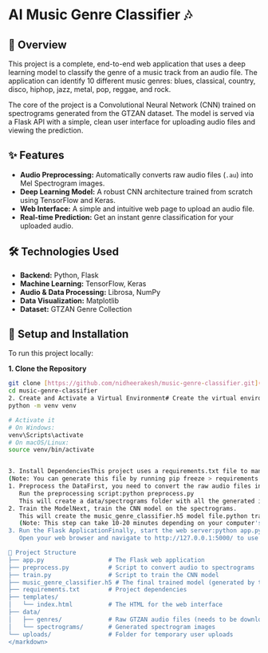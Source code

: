# AI Music Genre Classifier 🎶

## 🚀 Overview

This project is a complete, end-to-end web application that uses a deep learning model to classify the genre of a music track from an audio file. The application can identify 10 different music genres: blues, classical, country, disco, hiphop, jazz, metal, pop, reggae, and rock.

The core of the project is a Convolutional Neural Network (CNN) trained on spectrograms generated from the GTZAN dataset. The model is served via a Flask API with a simple, clean user interface for uploading audio files and viewing the prediction.

## ✨ Features

-   **Audio Preprocessing:** Automatically converts raw audio files (`.au`) into Mel Spectrogram images.
-   **Deep Learning Model:** A robust CNN architecture trained from scratch using TensorFlow and Keras.
-   **Web Interface:** A simple and intuitive web page to upload an audio file.
-   **Real-time Prediction:** Get an instant genre classification for your uploaded audio.

## 🛠️ Technologies Used

-   **Backend:** Python, Flask
-   **Machine Learning:** TensorFlow, Keras
-   **Audio & Data Processing:** Librosa, NumPy
-   **Data Visualization:** Matplotlib
-   **Dataset:** GTZAN Genre Collection



## 🔧 Setup and Installation

To run this project locally:

**1. Clone the Repository**
```bash
git clone [https://github.com/nidheerakesh/music-genre-classifier.git](https://github.com/your-username/music-genre-classifier.git)
cd music-genre-classifier
2. Create and Activate a Virtual Environment# Create the virtual environment
python -m venv venv

# Activate it
# On Windows:
venv\Scripts\activate
# On macOS/Linux:
source venv/bin/activate


3. Install DependenciesThis project uses a requirements.txt file to manage its dependencies.pip install -r requirements.txt
(Note: You can generate this file by running pip freeze > requirements.txt in your activated environment.)4. Download the DatasetDownload the GTZAN Genre Collection dataset. You can find it on Kaggle or by searching online.Unzip the file and place the genres_original folder (or genres) inside a data directory in the project root, so the path is data/genres/....🏃‍♀️ How to Use the Application
1. Preprocess the DataFirst, you need to convert the raw audio files into spectrograms.
   Run the preprocessing script:python preprocess.py
   This will create a data/spectrograms folder with all the generated images.
2. Train the ModelNext, train the CNN model on the spectrograms.
   This will create the music_genre_classifier.h5 model file.python train.py
   (Note: This step can take 10-20 minutes depending on your computer's hardware.)
3. Run the Flask ApplicationFinally, start the web server:python app.py
   Open your web browser and navigate to http://127.0.0.1:5000/ to use the application.

📂 Project Structure
├── app.py                  # The Flask web application
├── preprocess.py           # Script to convert audio to spectrograms
├── train.py                # Script to train the CNN model
├── music_genre_classifier.h5 # The final trained model (generated by train.py)
├── requirements.txt        # Project dependencies
├── templates/
│   └── index.html          # The HTML for the web interface
├── data/
│   ├── genres/             # Raw GTZAN audio files (needs to be downloaded)
│   └── spectrograms/       # Generated spectrogram images
└── uploads/                # Folder for temporary user uploads
</markdown>
